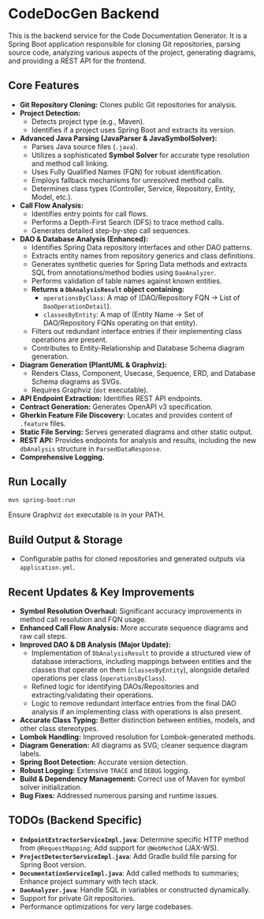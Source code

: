 # CodeDocGen Backend

This is the backend service for the Code Documentation Generator. It is a Spring Boot application responsible for cloning Git repositories, parsing source code, analyzing various aspects of the project, generating diagrams, and providing a REST API for the frontend.

## Core Features

-   **Git Repository Cloning:** Clones public Git repositories for analysis.
-   **Project Detection:**
    -   Detects project type (e.g., Maven).
    -   Identifies if a project uses Spring Boot and extracts its version.
-   **Advanced Java Parsing (JavaParser & JavaSymbolSolver):**
    -   Parses Java source files (`.java`).
    -   Utilizes a sophisticated **Symbol Solver** for accurate type resolution and method call linking.
    -   Uses Fully Qualified Names (FQN) for robust identification.
    -   Employs fallback mechanisms for unresolved method calls.
    -   Determines class types (Controller, Service, Repository, Entity, Model, etc.).
-   **Call Flow Analysis:**
    -   Identifies entry points for call flows.
    -   Performs a Depth-First Search (DFS) to trace method calls.
    -   Generates detailed step-by-step call sequences.
-   **DAO & Database Analysis (Enhanced):**
    -   Identifies Spring Data repository interfaces and other DAO patterns.
    *   Extracts entity names from repository generics and class definitions.
    *   Generates synthetic queries for Spring Data methods and extracts SQL from annotations/method bodies using `DaoAnalyzer`.
    *   Performs validation of table names against known entities.
    *   **Returns a `DbAnalysisResult` object containing:**
        *   `operationsByClass`: A map of (DAO/Repository FQN -> List of `DaoOperationDetail`).
        *   `classesByEntity`: A map of (Entity Name -> Set of DAO/Repository FQNs operating on that entity).
    *   Filters out redundant interface entries if their implementing class operations are present.
    *   Contributes to Entity-Relationship and Database Schema diagram generation.
-   **Diagram Generation (PlantUML & Graphviz):**
    -   Renders Class, Component, Usecase, Sequence, ERD, and Database Schema diagrams as SVGs.
    -   Requires Graphviz (`dot` executable).
-   **API Endpoint Extraction:** Identifies REST API endpoints.
-   **Contract Generation:** Generates OpenAPI v3 specification.
-   **Gherkin Feature File Discovery:** Locates and provides content of `.feature` files.
-   **Static File Serving:** Serves generated diagrams and other static output.
-   **REST API:** Provides endpoints for analysis and results, including the new `dbAnalysis` structure in `ParsedDataResponse`.
-   **Comprehensive Logging.**

## Run Locally

```bash
mvn spring-boot:run
```
Ensure Graphviz `dot` executable is in your PATH.

## Build Output & Storage

-   Configurable paths for cloned repositories and generated outputs via `application.yml`.

## Recent Updates & Key Improvements

-   **Symbol Resolution Overhaul:** Significant accuracy improvements in method call resolution and FQN usage.
-   **Enhanced Call Flow Analysis:** More accurate sequence diagrams and raw call steps.
-   **Improved DAO & DB Analysis (Major Update):**
    *   Implementation of `DbAnalysisResult` to provide a structured view of database interactions, including mappings between entities and the classes that operate on them (`classesByEntity`), alongside detailed operations per class (`operationsByClass`).
    *   Refined logic for identifying DAOs/Repositories and extracting/validating their operations.
    *   Logic to remove redundant interface entries from the final DAO analysis if an implementing class with operations is also present.
-   **Accurate Class Typing:** Better distinction between entities, models, and other class stereotypes.
-   **Lombok Handling:** Improved resolution for Lombok-generated methods.
-   **Diagram Generation:** All diagrams as SVG; cleaner sequence diagram labels.
-   **Spring Boot Detection:** Accurate version detection.
-   **Robust Logging:** Extensive `TRACE` and `DEBUG` logging.
-   **Build & Dependency Management:** Correct use of Maven for symbol solver initialization.
-   **Bug Fixes:** Addressed numerous parsing and runtime issues.

## TODOs (Backend Specific)
*   **`EndpointExtractorServiceImpl.java`**: Determine specific HTTP method from `@RequestMapping`; Add support for `@WebMethod` (JAX-WS).
*   **`ProjectDetectorServiceImpl.java`**: Add Gradle build file parsing for Spring Boot version.
*   **`DocumentationServiceImpl.java`**: Add called methods to summaries; Enhance project summary with tech stack.
*   **`DaoAnalyzer.java`**: Handle SQL in variables or constructed dynamically.
*   Support for private Git repositories.
*   Performance optimizations for very large codebases. 